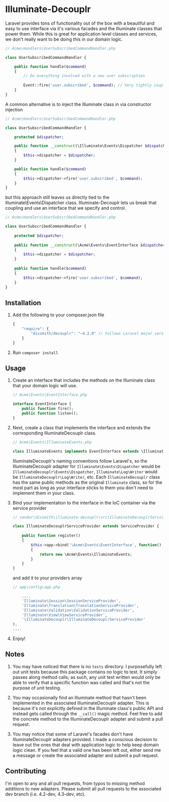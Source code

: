 Illuminate-Decouplr
===================
Laravel provides tons of functionality out of the box with a beautiful and easy to use interface via it's
various facades and the Illuminate classes that power them. While this is great for application level classes
and services, we don't really want to be doing this in our domain logic.

```php
// Acme\Handlers\UserSubscribedCommandHandler.php

class UserSubscribedCommandHandler {

    public function handle($command)
    {
        // Do everything involved with a new user subscription
        
        Event::fire('user.subscribed', $command); // Very tightly coupled!
    }
}
```

A common alternative is to inject the Illuminate class in via constructor injection

```php
// Acme\Handlers\UserSubscribedCommandHandler.php

class UserSubscribedCommandHandler {

    protected $dispatcher;

    public function __construct(\Illuminate\Events\Dispatcher $dispatcher) // Less tightly coupled
    {
        $this->dispatcher = $dispatcher;
    }

    public function handle($command)
    {
        $this->dispatcher->fire('user.subscribed', $command);
    }
}
```

but this approach still leaves us directly tied to the Illuminate\Events\Dispatcher class.
Illuminate-Decouplr lets us break that coupling and use an interface that we specify and control.

```php
// Acme\Handlers\UserSubscribedCommandHandler.php

class UserSubscribedCommandHandler {
    
    protected $dispatcher;
    
    public function __construct(\Acme\Events\EventInterface $dispatcher) // Completely decoupled
    {
        $this->dispatcher = $dispatcher;
    }
    
    public function handle($command)
    {
        $this->dispatcher->fire('user.subscribed', $command);
    }
}
```

Installation
------------
1. Add the following to your composer.json file
    ```js
    {
        "require": {
            "divsmith/decouplr": "~4.2.0" // Follows Laravel major versions, i.e. 4.2, 4.3, etc.
        }
    }
    ```

2. Run ```composer install```

Usage
--------------
1.  Create an interface that includes the methods on the Illuminate class that your domain logic will use.

    ```php
    // Acme\Events\EventInterface.php
    
    interface EventInterface {
        public function fire();
        public function listen();
    }
    ```
    
2. Next, create a class that implements the interface and extends the corresponding IlluminateDecouplr class.

    ```php
    // Acme\Events\IlluminateEvents.php
    
    class IlluminateEvents implements EventInterface extends \IlluminateDecouplr\Events\Dispatcher {}
    ```
    
    IlluminateDecouplr's naming conventions follow Laravel's, so the IlluminateDecouplr adapter for ```Illuminate\Events\Dispatcher```
    would be ```IlluminateDecouplr\Events\Dispatcher```, ```Illuminate\Log\Writer``` would be ```IlluminateDecouplr\Log\Writer```, etc. 
    Each ```IlluminateDecouplr``` class has the same public methods as the original ```Illuminate``` class, so for the most part as long 
    as your interface sticks to them you don't need to implement them in your class.
    
3. Bind your implementation to the interface in the IoC container via the service provider

    ```php
    // vendor\divsmith\illuminate-decouplr\src\IlluminateDecouplrServiceProvider.php
    
    class IlluminateDecouplrServiceProvider extends ServiceProvider {
        
        public function register()
        {
            $this->app->bind('\Acme\Events\EventInterface', function() 
            {
                return new \Acme\Events\IlluminateEvents;
            }
        }
    }
    ```
    
    and add it to your providers array
    
    ```php
    // app\config\app.php
    
        ....
        'Illuminate\Session\SessionServiceProvider',
        'Illuminate\Translation\TranslationServiceProvider',
        'Illuminate\Validation\ValidationServiceProvider',
        'Illuminate\View\ViewServiceProvider',
        '\IlluminateDecouplr\IlluminateDecouplrServiceProvider'
    ),
    ....
    ```
    
4. Enjoy!

Notes
-----
1. You may have noticed that there is no ```tests``` directory. I purposefully left out unit tests because this package
    contains no logic to test. It simply passes along method calls; as such, any unit test written would only be able
    to verify that a specific function was called and that's not the purpose of unit testing.
    
2. You may occasionally find an Illuminate method that hasn't been implemented in the associated IlluminateDecouplr
    adapter. This is because it's not explicitly defined in the Illuminate class's public API and instead gets called
    through the ```__call()``` magic method. Feel free to add the concrete method to the IlluminateDecouplr adapter
    and submit a pull request.
    
3. You may notice that some of Laravel's facades don't have IlluminateDecouplr adapters provided. I made a conscious
    decision to leave out the ones that deal with application logic to help keep domain logic clean. If you feel that
    a valid one has been left out, either send me a message or create the associated adapter and submit a pull request.
    
Contributing
------------
I'm open to any and all pull requests, from typos to missing method additions to new adapters. Please submit all pull
requests to the associated dev branch (i.e. 4.2-dev, 4.3-dev, etc).
    
